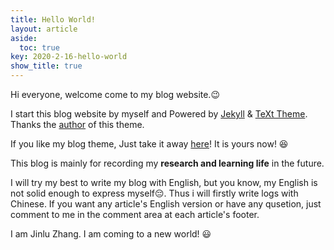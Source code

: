 ```yaml
---
title: Hello World!
layout: article
aside:
  toc: true
key: 2020-2-16-hello-world
show_title: true
---
```



Hi everyone, welcome come to my blog website.:wink:

I start this blog website by myself and Powered by [Jekyll](http://jekyllrb.com/) & [TeXt Theme](https://github.com/kitian616/jekyll-TeXt-theme). Thanks the [author](https://github.com/kitian616) of this theme.

If you like my blog theme, Just take it away [here](https://github.com/JinluZhang1126/jinluzhang1126.github.io/tree/template)! It is yours now! :laughing:
<!--more-->
This blog is mainly for recording my **research and learning life** in the future.

I will try my best to write my blog with English, but you know, my English is not solid enough to express myself:pensive:. Thus i will firstly write logs with Chinese. If you want any article's English version or have any qusetion, just comment to me in the comment area at each article's footer. 

I am Jinlu Zhang. I am coming to a new world! :smiley:

